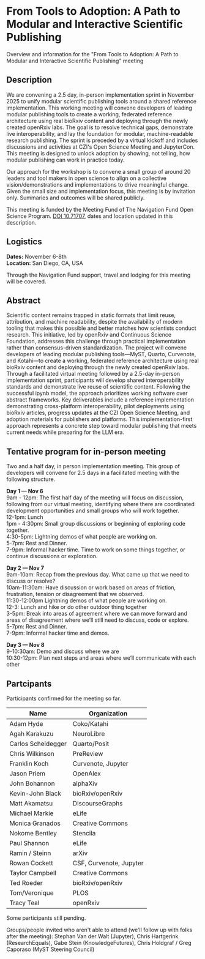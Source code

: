 # From Tools to Adoption: A Path to Modular and Interactive Scientific Publishing

Overview and information for the "From Tools to Adoption: A Path to Modular and Interactive Scientific Publishing" meeting

## Description

We are convening a 2.5 day, in-person implementation sprint in November 2025 to unify modular scientific publishing tools around a shared reference implementation. This working meeting will convene developers of leading modular publishing tools to create a working, federated reference architecture using real bioRxiv content and deploying through the newly created openRxiv labs. The goal is to resolve technical gaps, demonstrate live interoperability, and lay the foundation for modular, machine-readable research publishing. The sprint is preceded by a virtual kickoff and includes discussions and activities at CZI's Open Science Meeting and JupyterCon. This meeting is designed to unlock adoption by showing, not telling, how modular publishing can work in practice today.

Our approach for the workshop is to convene a small group of around 20 leaders and tool makers in open science to align on a collective vision/demonstrations and implementations to drive meaningful change. Given the small size and implementation focus, this meeting is by invitation only. Summaries and outcomes will be shared publicly. 

This meeting is funded by the Meeting Fund of The Navigation Fund Open Science Program. [DOI 10.71707](https://commons.datacite.org/doi.org/10.71707/gn91-ka32), dates and location updated in this description. 

## Logistics

**Dates:** November 6-8th  
**Location:** San Diego, CA, USA

Through the Navigation Fund support, travel and lodging for this meeting will be covered.

## Abstract
Scientific content remains trapped in static formats that limit reuse, attribution, and machine readability, despite the availability of modern tooling that makes this possible and better matches how scientists conduct research. This initiative, led by openRxiv and Continuous Science Foundation, addresses this challenge through practical implementation rather than consensus-driven standardization. The project will convene developers of leading modular publishing tools—MyST, Quarto, Curvenote, and Kotahi—to create a working, federated reference architecture using real bioRxiv content and deploying through the newly created openRxiv labs. Through a facilitated virtual meeting followed by a 2.5-day in-person implementation sprint, participants will develop shared interoperability standards and demonstrate live reuse of scientific content. Following the successful ipynb model, the approach prioritizes working software over abstract frameworks. Key deliverables include a reference implementation demonstrating cross-platform interoperability, pilot deployments using bioRxiv articles, progress updates at the CZI Open Science Meeting, and adoption materials for publishers and platforms. This implementation-first approach represents a concrete step toward modular publishing that meets current needs while preparing for the LLM era.

## Tentative program for in-person meeting

Two and a half day, in person implementation meeting. This group  of developers will convene for 2.5 days in a facilitated meeting with the following structure.

**Day 1 — Nov 6**  
9am - 12pm: The first half day of the meeting will focus on discussion, following from our virtual meeting, identifying where there are coordinated development opportunities and small groups who will work together.  
12-1pm: Lunch  
1pm - 4:30pm: Small group discussions or beginning of exploring code together.   
4:30-5pm: Lightning demos of what people are working on.  
5-7pm: Rest and Dinner.  
7-9pm: Informal hacker time. Time to work on some things together, or continue discussions or exploration. 

**Day 2 — Nov 7**  
9am-10am: Recap from the previous day. What came up that we need to discuss or resolve?   
10am-11:30am: Have discussion or work based on areas of friction, frustration, tension or disagreement that we observed.  
11:30-12:00pm Lightning demos of what people are working on.  
12-3: Lunch and hike or do other outdoor thing together  
3-5pm: Break into areas of agreement where we can move forward and areas of disagreement where we’ll still need to discuss, code or explore.  
5-7pm: Rest and Dinner.  
7-9pm: Informal hacker time and demos. 

**Day 3 — Nov 8**  
9-10:30am: Demo and discuss where we are  
10:30-12pm: Plan next steps and areas where we’ll communicate with each other

## Partcipants

Participants confirmed for the meeting so far.

| Name | Organization | 
| --- | --- |
| Adam Hyde	| Coko/Katahi |
| Agah Karakuzu	| NeuroLibre |
| Carlos Scheidegger | Quarto/Posit |
| Chris Wilkinson	| PreReview |
| Franklin Koch	|	Curvenote, Jupyter |
| Jason Priem | OpenAlex |
| John Bohannon	| alphaXiv |
| Kevin-John Black | bioRxiv/openRxiv |
| Matt Akamatsu	|	DiscourseGraphs |
| Michael Markie | eLife |
| Monica Granados |	Creative Commons |
| Nokome Bentley | Stencila |
| Paul Shannon | eLife |
| Ramin / Steinn | arXiv |
| Rowan Cockett | CSF, Curvenote, Jupyter |
| Taylor Campbell | Creative Commons |
| Ted Roeder | bioRxiv/openRxiv |
| Tom/Veronique	| PLOS |
| Tracy Teal | openRxiv |

Some participants still pending. 

Groups/people invited who aren't able to attend (we'll follow up with folks after the meeting): Stephan Van der Walt	(Jupyter), Chris Hartgerink (ResearchEquals), Gabe Stein (KnowledgeFutures), Chris Holdgraf / Greg Caporaso (MyST Steering Council)


















